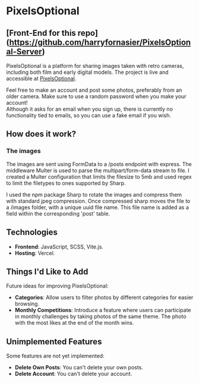 # PixelsOptional

## [Front-End for this repo] (https://github.com/harryfornasier/PixelsOptional-Server)

PixelsOptional is a platform for sharing images taken with retro cameras, including both film and early digital models. The project is live and accessible at [PixelsOptional](https://pixels-optional.vercel.app).

Feel free to make an account and post some photos, preferably from an older camera. Make sure to use a random password when you make your account!  
Although it asks for an email when you sign up, there is currently no functionality tied to emails, so you can use a fake email if you wish.


## How does it work?

### The images

The images are sent using FormData to a /posts endpoint with express. The middleware Multer is used to parse the multipart/form-data stream to file. I created a Multer configuration that limits the filesize to 5mb and used regex to limit the filetypes to ones supported by Sharp.

I used the npm package Sharp to rotate the images and compress them with standard jpeg compression. Once compressed sharp moves the file to a /images folder, with a unique uuid file name. This file name is added as a field within the corresponding 'post' table. 

## Technologies

- **Frontend**: JavaScript, SCSS, Vite.js.
- **Hosting**: Vercel.

## Things I'd Like to Add

Future ideas for improving PixelsOptional:
- **Categories**: Allow users to filter photos by different categories for easier browsing.
- **Monthly Competitions**: Introduce a feature where users can participate in monthly challenges by taking photos of the same theme. The photo with the most likes at the end of the month wins.

## Unimplemented Features

Some features are not yet implemented:
- **Delete Own Posts**: You can't delete your own posts.
- **Delete Account**: You can't delete your account.
